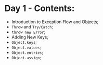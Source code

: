 # Day 1 - Contents: 

* Introduction to Exception Flow and Objects; 
* `Throw` and `Try/Catch`; 
* `throw new Error`; 
* Adding New Keys; 
* `Object.keys`; 
* `Object.values`; 
* `Object.entries`;  
* `Object.assign`; 
